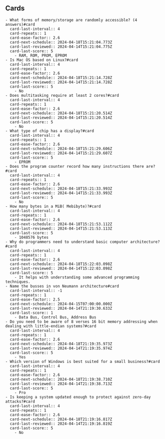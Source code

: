 ## Cards
	- What forms of memory/storage are randomly accessible? (4 answers)#card
	  card-last-interval:: 4
	  card-repeats:: 1
	  card-ease-factor:: 2.6
	  card-next-schedule:: 2024-04-18T15:21:04.773Z
	  card-last-reviewed:: 2024-04-14T15:21:04.775Z
	  card-last-score:: 5
		- RAM, ROM, PROM, EPROM
	- Is Mac OS based on Linux?#card
	  card-last-interval:: 4
	  card-repeats:: 1
	  card-ease-factor:: 2.6
	  card-next-schedule:: 2024-04-18T15:21:14.728Z
	  card-last-reviewed:: 2024-04-14T15:21:14.728Z
	  card-last-score:: 5
		- No
	- Does multitasking require at least 2 cores?#card
	  card-last-interval:: 4
	  card-repeats:: 1
	  card-ease-factor:: 2.6
	  card-next-schedule:: 2024-04-18T15:21:20.514Z
	  card-last-reviewed:: 2024-04-14T15:21:20.514Z
	  card-last-score:: 5
		- No
	- What type of chip has a display?#card
	  card-last-interval:: 4
	  card-repeats:: 1
	  card-ease-factor:: 2.6
	  card-next-schedule:: 2024-04-18T15:21:29.606Z
	  card-last-reviewed:: 2024-04-14T15:21:29.607Z
	  card-last-score:: 5
		- EPROM
	- Does the program counter record how many instructions there are?#card
	  card-last-interval:: 4
	  card-repeats:: 1
	  card-ease-factor:: 2.6
	  card-next-schedule:: 2024-04-18T15:21:33.993Z
	  card-last-reviewed:: 2024-04-14T15:21:33.993Z
	  card-last-score:: 5
		- No
	- How many bytes in a MiB( Mebibyte)?#card
	  card-last-interval:: 4
	  card-repeats:: 1
	  card-ease-factor:: 2.6
	  card-next-schedule:: 2024-04-18T15:21:53.112Z
	  card-last-reviewed:: 2024-04-14T15:21:53.113Z
	  card-last-score:: 5
		- 1048576 bytes
	- Why do programmers need to understand basic computer architecture?#card
	  card-last-interval:: 4
	  card-repeats:: 1
	  card-ease-factor:: 2.6
	  card-next-schedule:: 2024-04-18T15:22:03.098Z
	  card-last-reviewed:: 2024-04-14T15:22:03.098Z
	  card-last-score:: 5
		- It helps with understanding some advanced programming techniques.
	- Name the busses in von Neumann architecture#card
	  card-last-interval:: -1
	  card-repeats:: 1
	  card-ease-factor:: 2.5
	  card-next-schedule:: 2024-04-15T07:00:00.000Z
	  card-last-reviewed:: 2024-04-14T21:19:30.633Z
	  card-last-score:: 1
		- Data Bus, Control Bus, Address Bus
	- Do you need to be aware of 8 verses 16 bit memory addressing when dealing with little-endian systems?#card
	  card-last-interval:: 4
	  card-repeats:: 1
	  card-ease-factor:: 2.6
	  card-next-schedule:: 2024-04-18T21:19:35.973Z
	  card-last-reviewed:: 2024-04-14T21:19:35.974Z
	  card-last-score:: 5
		- Yes
	- Which version of Windows is best suited for a small business?#card
	  card-last-interval:: 4
	  card-repeats:: 1
	  card-ease-factor:: 2.6
	  card-next-schedule:: 2024-04-18T21:19:38.710Z
	  card-last-reviewed:: 2024-04-14T21:19:38.713Z
	  card-last-score:: 5
		- Pro
	- Is keeping a system updated enough to protect against zero-day attacks?#card
	  card-last-interval:: 4
	  card-repeats:: 1
	  card-ease-factor:: 2.6
	  card-next-schedule:: 2024-04-18T21:19:16.817Z
	  card-last-reviewed:: 2024-04-14T21:19:16.819Z
	  card-last-score:: 5
		- No